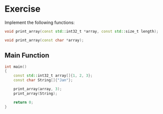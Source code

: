 # Exercise

Implement the following functions:

```cpp
void print_array(const std::int32_t *array, const std::size_t length);

void print_array(const char *array);
```

## Main Function

```cpp
int main()
{
    const std::int32_t array[]{1, 2, 3};
    const char String[]{"Jan"};

    print_array(array, 3);
    print_array(String);

    return 0;
}
```
